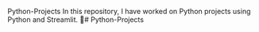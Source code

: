 Python-Projects
In this repository, I have worked on Python projects using Python and Streamlit. 🚀#   P y t h o n - P r o j e c t s  
 